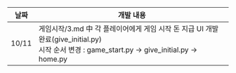 날짜 | 개발 내용
-|-|
10/11 | 게임시작/3.md 中 각 플레이어에게 게임 시작 돈 지급 UI 개발 완료(give_initial.py) <br> 시작 순서 변경 : game_start.py -> give_initial.py -> home.py
